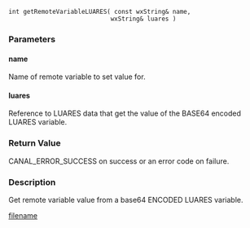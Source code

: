 


```clike
int getRemoteVariableLUARES( const wxString& name, 
                            wxString& luares )
```

### Parameters

#### name
Name of remote variable to set value for.

#### luares
Reference to LUARES data that get the value of the BASE64 encoded LUARES variable.

### Return Value
CANAL_ERROR_SUCCESS on success or an error code on failure. 

### Description
Get remote variable value from a base64 ENCODED LUARES variable. 



[filename](./bottom_copyright.md ':include')
